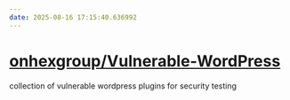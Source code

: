 ```yaml
---
date: 2025-08-16 17:15:40.636992
---
```


# [onhexgroup/Vulnerable-WordPress](https://github.com/onhexgroup/Vulnerable-WordPress)

collection of vulnerable wordpress plugins for security testing